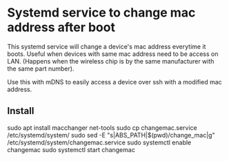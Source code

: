 # Systemd service to change mac address after boot

This systemd service will change a device's mac address everytime it boots.
Useful when devices with same mac address need to be access on LAN. (Happens
when the wireless chip is by the same manufacturer with the same part number).

Use this with mDNS to easily access a device over ssh with a modified mac
address.

## Install 

sudo apt install macchanger net-tools
sudo cp changemac.service /etc/systemd/system/
sudo sed -E "s|ABS_PATH|$(pwd)/change_mac|g" /etc/systemd/system/changemac.service
sudo systemctl enable changemac
sudo systemctl start changemac
